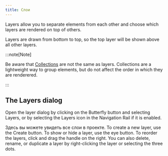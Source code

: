 ```yaml
---
title: Слои
---
```


Layers allow you to separate elements from each other and choose which layers are rendered on top of others.

Layers are drawn from bottom to top, so the top layer will be shown above all other layers.

:::note\[Note]

Be aware that [Collections](../tools/collection) are not the same as layers. Collections are a lightweight way to group elements, but do not affect the order in which they are renderered.

:::

## The Layers dialog

Open the layer dialog by clicking on the Butterfly button and selecting Layers, or by selecting the Layers icon in the Navigation Rail if it is enabled.

Здесь вы можете увидеть все слои в проекте. To create a new layer, use the Create button. To show or hide a layer, use the eye button. To reorder the layers, click and drag the handle on the right. You can also delete, rename, or duplicate a layer by right-clicking the layer or selecting the three dots.